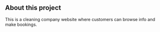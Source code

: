 
## About this project

This is a cleaning company website where customers can browse info and make bookings.


